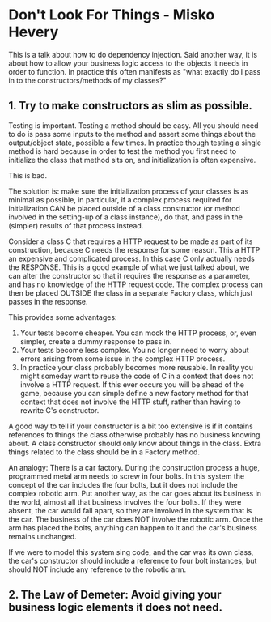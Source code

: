# Don't Look For Things - Misko Hevery

This is a talk about how to do dependency injection. Said another way, it is about how to allow your business logic access to the objects it needs in order to function. In practice this often manifests as "what exactly do I pass in to the constructors/methods of my classes?"

## 1. Try to make constructors as slim as possible.

Testing is important. Testing a method should be easy. All you should need to do is pass some inputs to the method and assert some things about the output/object state, possible a few times. In practice though testing a single method is hard because in order to test the method you first need to initialize the class that method sits on, and initialization is often expensive.

This is bad. 

The solution is: make sure the initialization process of your classes is as minimal as possible, in particular, if a complex process required for initialization CAN be placed outside of a class constructor (or method involved in the setting-up of a class instance), do that, and pass in the (simpler) results of that process instead.

Consider a class C that requires a HTTP request to be made as part of its construction, because C needs the response for some reason. This a HTTP an expensive and complicated process. In this case C only actually needs the RESPONSE. This is a good example of what we just talked about, we can alter the constructor so that it requires the response as a parameter, and has no knowledge of the HTTP request code. The complex process can then be placed OUTSIDE the class in a separate Factory class, which just passes in the response. 

This provides some advantages:
1. Your tests become cheaper. You can mock the HTTP process, or, even simpler, create a dummy response to pass in.
2. Your tests become less complex. You no longer need to worry about errors arising from some issue in the complex HTTP process.
3. In practice your class probably becomes more reusable. In reality you might someday want to reuse the code of C in a context that does not involve a HTTP request. If this ever occurs you will be ahead of the game, because you can simple define a new factory method for that context that does not involve the HTTP stuff, rather than having to rewrite C's constructor.

A good way to tell if your constructor is a bit too extensive is if it contains references to things the class otherwise probably has no business knowing about. A class constructor should only know about things in the class. Extra things related to the class should be in a Factory method. 

An analogy: There is a car factory. During the construction process a huge, programmed metal arm needs to screw in four bolts. In this system the concept of the car includes the four bolts, but it does not include the complex robotic arm. Put another way, as the car goes about its business in the world, almost all that business involves the four bolts. If they were absent, the car would fall apart, so they are involved in the system that is the car. The business of the car does NOT involve the robotic arm. Once the arm has placed the bolts, anything can happen to it and the car's business remains unchanged. 

If we were to model this system sing code, and the car was its own class, the car's constructor should include a reference to four bolt instances, but should NOT include any reference to the robotic arm. 

## 2. The Law of Demeter: Avoid giving your business logic elements it does not need.

